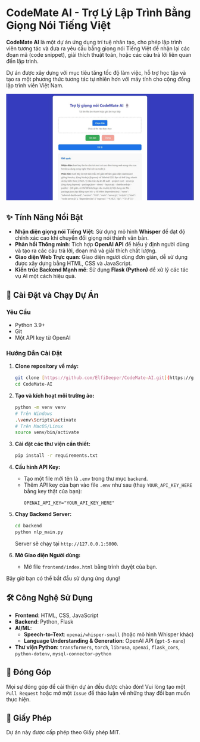 # CodeMate AI - Trợ Lý Lập Trình Bằng Giọng Nói Tiếng Việt

**CodeMate AI** là một dự án ứng dụng trí tuệ nhân tạo, cho phép lập trình viên tương tác và đưa ra yêu cầu bằng giọng nói Tiếng Việt để nhận lại các đoạn mã (code snippet), giải thích thuật toán, hoặc các câu trả lời liên quan đến lập trình.

Dự án được xây dựng với mục tiêu tăng tốc độ làm việc, hỗ trợ học tập và tạo ra một phương thức tương tác tự nhiên hơn với máy tính cho cộng đồng lập trình viên Việt Nam.

![Giao diện CodeMate AI](./images/screenshot.png) 


## ✨ Tính Năng Nổi Bật

* **Nhận diện giọng nói Tiếng Việt**: Sử dụng mô hình **Whisper** để đạt độ chính xác cao khi chuyển đổi giọng nói thành văn bản.
* **Phản hồi Thông minh**: Tích hợp **OpenAI API** để hiểu ý định người dùng và tạo ra các câu trả lời, đoạn mã và giải thích chất lượng.
* **Giao diện Web Trực quan**: Giao diện người dùng đơn giản, dễ sử dụng được xây dựng bằng HTML, CSS và JavaScript.
* **Kiến trúc Backend Mạnh mẽ**: Sử dụng **Flask (Python)** để xử lý các tác vụ AI một cách hiệu quả.

## 🚀 Cài Đặt và Chạy Dự Án

### Yêu Cầu
-   Python 3.9+
-   Git
-   Một API key từ OpenAI

### Hướng Dẫn Cài Đặt

1.  **Clone repository về máy:**
    ```bash
    git clone [https://github.com/ElfiDeeper/CodeMate-AI.git](https://github.com/ElfiDeeper/CodeMate-AI.git)
    cd CodeMate-AI
    ```

2.  **Tạo và kích hoạt môi trường ảo:**
    ```bash
    python -m venv venv
    # Trên Windows
    .\venv\Scripts\activate
    # Trên MacOS/Linux
    source venv/bin/activate
    ```

3.  **Cài đặt các thư viện cần thiết:**
    ```bash
    pip install -r requirements.txt
    ```

4.  **Cấu hình API Key:**
    -   Tạo một file mới tên là `.env` trong thư mục `backend`.
    -   Thêm API key của bạn vào file `.env` như sau (thay `YOUR_API_KEY_HERE` bằng key thật của bạn):
        ```
        OPENAI_API_KEY="YOUR_API_KEY_HERE"
        ```

5.  **Chạy Backend Server:**
    ```bash
    cd backend
    python nlp_main.py
    ```
    Server sẽ chạy tại `http://127.0.0.1:5000`.

6.  **Mở Giao diện Người dùng:**
    -   Mở file `frontend/index.html` bằng trình duyệt của bạn.

Bây giờ bạn có thể bắt đầu sử dụng ứng dụng!

## 🛠️ Công Nghệ Sử Dụng

-   **Frontend**: HTML, CSS, JavaScript
-   **Backend**: Python, Flask
-   **AI/ML**:
    -   **Speech-to-Text**: `openai/whisper-small` (hoặc mô hình Whisper khác)
    -   **Language Understanding & Generation**: OpenAI API (`gpt-5-nano`)
-   **Thư viện Python**: `transformers`, `torch`, `librosa`, `openai`, `flask_cors`, `python-dotenv`, `mysql-connector-python`

## 🤝 Đóng Góp

Mọi sự đóng góp để cải thiện dự án đều được chào đón! Vui lòng tạo một `Pull Request` hoặc mở một `Issue` để thảo luận về những thay đổi bạn muốn thực hiện.

## 📄 Giấy Phép

Dự án này được cấp phép theo Giấy phép MIT.